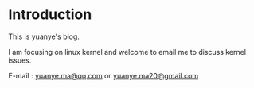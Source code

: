 # Introduction

This is yuanye's blog.

I am focusing on linux kernel and welcome to email me to discuss kernel issues.

E-mail : yuanye.ma@qq.com or yuanye.ma20@gmail.com

